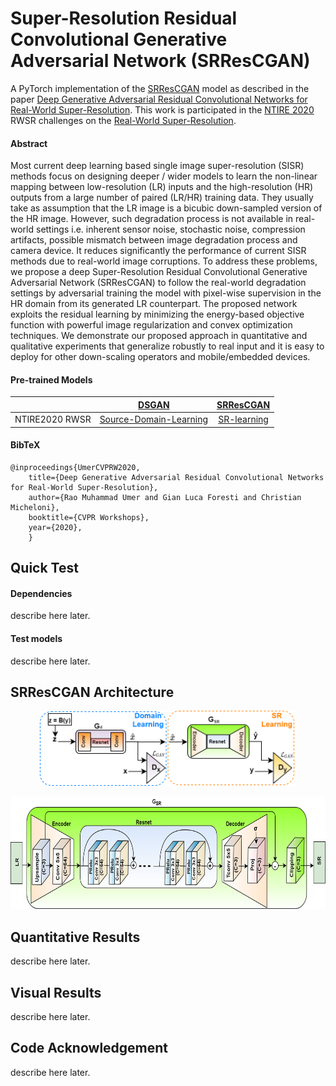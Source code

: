 # Super-Resolution Residual Convolutional Generative Adversarial Network (SRResCGAN)
A PyTorch implementation of the [SRResCGAN](https://github.com/RaoUmer/SRResCGAN) model as described in the paper [Deep Generative Adversarial Residual Convolutional Networks for Real-World Super-Resolution](https://arxiv.org/). This work is participated in the [NTIRE 2020](https://data.vision.ee.ethz.ch/cvl/ntire20/) RWSR challenges on the [Real-World Super-Resolution](https://arxiv.org/).

#### Abstract
Most current deep learning based single image super-resolution (SISR) methods focus on  designing deeper / wider models to learn the non-linear mapping between low-resolution (LR) inputs and the high-resolution (HR) outputs from a large number of paired (LR/HR) training data. They usually take as assumption that the LR image is a bicubic down-sampled version of the HR image. However, such degradation process is not available in real-world settings i.e. inherent sensor noise, stochastic noise, compression artifacts, possible mismatch between image degradation process and camera device. It reduces significantly the performance of current SISR methods due to real-world image corruptions. To address these problems, we propose a deep Super-Resolution Residual Convolutional Generative Adversarial Network (SRResCGAN) to follow the real-world degradation settings by adversarial training the model with pixel-wise supervision in the HR domain from its generated LR counterpart. The proposed network exploits the residual learning by minimizing the energy-based objective function with powerful image regularization and convex optimization techniques. We demonstrate our proposed approach in quantitative and qualitative experiments that generalize robustly to real input and it is easy to deploy for other down-scaling operators and mobile/embedded devices.

#### Pre-trained Models
| |[DSGAN](https://github.com/ManuelFritsche/real-world-sr/tree/master/dsgan)|[SRResCGAN](https://github.com/RaoUmer/SRResCGAN)|
|---|:---:|:---:|
|NTIRE2020 RWSR|[Source-Domain-Learning](https://github.com/RaoUmer/SRResCGAN)|[SR-learning](https://github.com/RaoUmer/SRResCGAN)|

#### BibTeX
    @inproceedings{UmerCVPRW2020,
        title={Deep Generative Adversarial Residual Convolutional Networks for Real-World Super-Resolution},
        author={Rao Muhammad Umer and Gian Luca Foresti and Christian Micheloni},
        booktitle={CVPR Workshops},
        year={2020},
        }

## Quick Test
#### Dependencies
describe here later.

#### Test models
describe here later.

## SRResCGAN Architecture
<p align="center">
  <img height="120" src="figs/srrescgan.png">
</p>
<p align="center">
  <img height="180" src="figs/generator.png">
</p>

## Quantitative Results
describe here later.

## Visual Results
describe here later.

## Code Acknowledgement
describe here later.
